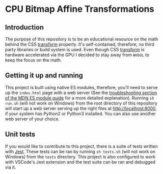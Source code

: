 # CPU Bitmap Affine Transformations


## Introduction

The purpose of this repository is to be an educational resource on the math behind the CSS [transform](https://developer.mozilla.org/en-US/docs/Web/CSS/transform) property. It's self-contained, therefore, no third party libraries or build system is used. Even though CSS [transform](https://developer.mozilla.org/en-US/docs/Web/CSS/transform) is hardware accelerated via the GPU I decided to stay away from `WebGL` to keep the focus on the math. 

## Getting it up and running

This project is built using native ES modules, therefore, you'll need to serve up the `index.html` page with a web server (See the [troubleshooting section of the MDN ES module guide](https://developer.mozilla.org/en-US/docs/Web/JavaScript/Guide/Modules#troubleshooting) for a more detailed explanation). Running `sh run.sh` (will not work on Windows) from the root directory of this repository will start up a web server serving up the right files at [http://localhost:8000](http://localhost:8000), if your system has Python2 or Python3 installed. You can also use another web server of your choice.

## Unit tests

If you would like to contribute to this project, there is a suite of tests written with [Jest](https://jestjs.io). These tests can be ran by running `sh tests.sh` (will not work on Windows) from the `tests` directory. This project is also configured to work with VSCode's Jest extension and the test suite can be ran and debugged via it.




